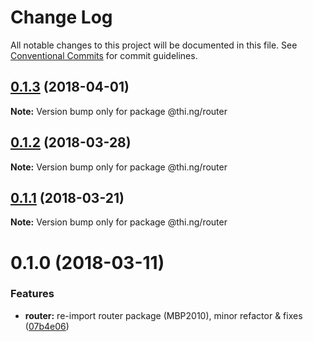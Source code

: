 # Change Log

All notable changes to this project will be documented in this file.
See [Conventional Commits](https://conventionalcommits.org) for commit guidelines.

<a name="0.1.3"></a>
## [0.1.3](https://github.com/thi-ng/umbrella/compare/@thi.ng/router@0.1.2...@thi.ng/router@0.1.3) (2018-04-01)




**Note:** Version bump only for package @thi.ng/router

<a name="0.1.2"></a>
## [0.1.2](https://github.com/thi-ng/umbrella/compare/@thi.ng/router@0.1.1...@thi.ng/router@0.1.2) (2018-03-28)




**Note:** Version bump only for package @thi.ng/router

<a name="0.1.1"></a>
## [0.1.1](https://github.com/thi-ng/umbrella/compare/@thi.ng/router@0.1.0...@thi.ng/router@0.1.1) (2018-03-21)




**Note:** Version bump only for package @thi.ng/router

<a name="0.1.0"></a>
# 0.1.0 (2018-03-11)


### Features

* **router:** re-import router package (MBP2010), minor refactor & fixes ([07b4e06](https://github.com/thi-ng/umbrella/commit/07b4e06))
